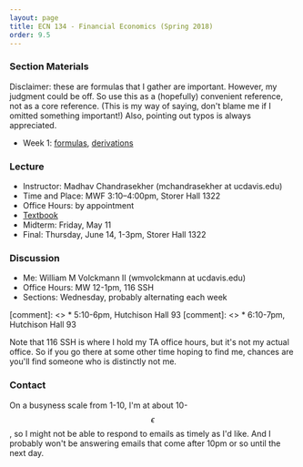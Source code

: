 ```yaml
---
layout: page
title: ECN 134 - Financial Economics (Spring 2018)
order: 9.5
---
```



### Section Materials
Disclaimer: these are formulas that I gather are important. However, my judgment
could be off. So use this as a (hopefully) convenient reference, not as a core
reference. (This is my way of saying, don't blame me if I omitted something
important!) Also, pointing out typos is always appreciated.
* Week 1: [formulas](week1-formulas.pdf), [derivations](week1-perpannu.pdf)

### Lecture
* Instructor: Madhav Chandrasekher (mchandrasekher at ucdavis.edu)
* Time and Place: MWF 3:10–4:00pm, Storer Hall 1322
* Office Hours: by appointment
* [Textbook](http://book.ivo-welch.info/read/)
* Midterm: Friday, May 11
* Final: Thursday, June 14, 1-3pm, Storer Hall 1322

### Discussion
* Me: William M Volckmann II (wmvolckmann at ucdavis.edu)
* Office Hours: MW 12-1pm, 116 SSH
* Sections: Wednesday, probably alternating each week

[comment]: <> * 5:10-6pm, Hutchison Hall 93
[comment]: <> * 6:10-7pm, Hutchison Hall 93

Note that 116 SSH is where I hold my TA office hours, but it's not my actual
office. So if you go there at some other time hoping to find me, chances are
you'll find someone who is distinctly not me.

### Contact
On a busyness scale from 1-10, I'm at about 10-$$\epsilon$$, so I might not be
 able to respond to emails as timely as I'd like. And I probably won't be
 answering emails that come after 10pm or so until the next day.
